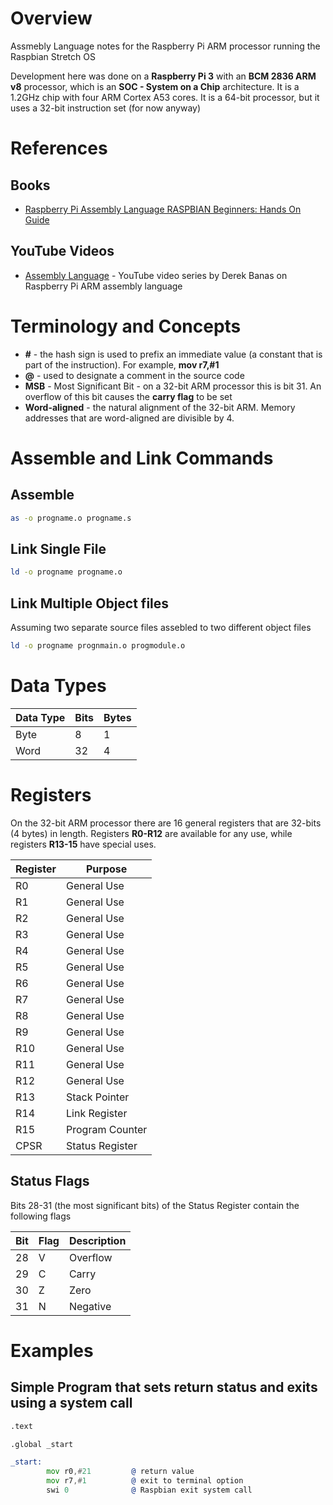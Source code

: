 # Overview

Assmebly Language notes for the Raspberry Pi ARM processor running the Raspbian Stretch OS

Development here was done on a **Raspberry Pi 3** with an **BCM 2836 ARM v8** processor, which is an **SOC - System on a Chip** architecture.  It is a 1.2GHz chip with four ARM Cortex A53 cores.  It is a 64-bit processor, but it uses a 32-bit instruction set (for now anyway)

# References

## Books

* [Raspberry Pi Assembly Language RASPBIAN Beginners: Hands On Guide](https://www.amazon.com/Raspberry-Assembly-Language-RASPBIAN-Beginners/dp/1492135283/ref=sr_1_1?ie=UTF8&qid=1510393408&sr=8-1&keywords=raspberry+pi+assembly+language+raspbian+beginners)

## YouTube Videos

* [Assembly Language](https://www.youtube.com/watch?v=ViNnfoE56V8) - YouTube video series by Derek Banas on Raspberry Pi ARM assembly language

# Terminology and Concepts

* **#** - the hash sign is used to prefix an immediate value (a constant that is part of the instruction).  For example, **mov r7,#1**
* **@** - used to designate a comment in the source code
* **MSB** - Most Significant Bit - on a 32-bit ARM processor this is bit 31.  An overflow of this bit causes the **carry flag** to be set
* **Word-aligned** - the natural alignment of the 32-bit ARM.  Memory addresses that are word-aligned are divisible by 4.

# Assemble and Link Commands

## Assemble

```bash
as -o progname.o progname.s
```

## Link Single File

```bash
ld -o progname progname.o
```

## Link Multiple Object files 

Assuming two separate source files assebled to two different object files

```bash
ld -o progname prognmain.o progmodule.o
```

# Data Types

Data Type | Bits | Bytes 
----------|------|-------
Byte      | 8    | 1
Word      | 32   | 4

# Registers

On the 32-bit ARM processor there are 16 general registers that are 32-bits (4 bytes) in length.  Registers **R0-R12** are available for any use, while registers **R13-15** have special uses.

Register | Purpose
---------|------------------
R0       | General Use
R1       | General Use
R2       | General Use
R3       | General Use
R4       | General Use
R5       | General Use
R6       | General Use
R7       | General Use
R8       | General Use
R9       | General Use
R10      | General Use
R11      | General Use
R12      | General Use
R13      | Stack Pointer
R14      | Link Register
R15      | Program Counter
CPSR     | Status Register

## Status Flags

Bits 28-31 (the most significant bits) of the Status Register contain the following flags

Bit | Flag | Description
----|------|------------
28  | V    | Overflow
29  | C    | Carry
30  | Z    | Zero
31  | N    | Negative


# Examples

## Simple Program that sets return status and exits using a system call

```asm
.text

.global _start

_start:
        mov r0,#21         @ return value
        mov r7,#1          @ exit to terminal option
        swi 0              @ Raspbian exit system call
```
